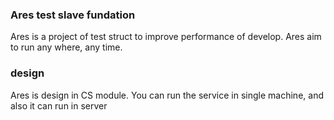 ### Ares test slave fundation

Ares is a project of test struct to improve performance of develop. Ares aim to run any where, any time.

### design

Ares is design in CS module. You can run the service in single machine, and also it can run in server
